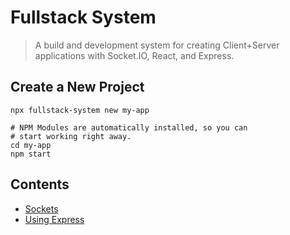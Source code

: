 # Fullstack System
> A build and development system for creating Client+Server applications with Socket.IO, React, and Express.

## Create a New Project
```
npx fullstack-system new my-app

# NPM Modules are automatically installed, so you can
# start working right away.
cd my-app
npm start
```

## Contents
- [Sockets](sockets.md)
- [Using Express](express.md)